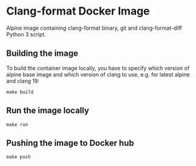 # Clang-format Docker Image

Alpine image containing clang-format binary, git and clang-format-diff Python 3 script.

## Building the image

To build the container image locally, you have to specify which version of alpine
base image and which version of clang to use, e.g. for latest alpine and clang 19:

```
make build
```

## Run the image locally

```
make run
```

## Pushing the image to Docker hub

```
make push
```
